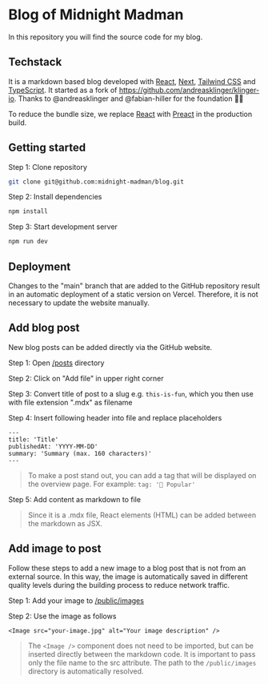 # Blog of Midnight Madman

In this repository you will find the source code for my blog.

## Techstack

It is a markdown based blog developed with [React](https://reactjs.org/), [Next](https://nextjs.org/), [Tailwind CSS](https://tailwindcss.com/) and [TypeScript](https://www.typescriptlang.org/). 
It started as a fork of https://github.com/andreasklinger/klinger-io. Thanks to @andreasklinger and @fabian-hiller for the foundation 🤩🔥

To reduce the bundle size, we replace [React](https://reactjs.org/) with [Preact](https://preactjs.com/) in the production build.

## Getting started

Step 1: Clone repository

```bash
git clone git@github.com:midnight-madman/blog.git
```

Step 2: Install dependencies

```bash
npm install
```

Step 3: Start development server

```bash
npm run dev
```

## Deployment

Changes to the "main" branch that are added to the GitHub repository result in an automatic deployment of a static version on Vercel. Therefore, it is not necessary to update the website manually.

## Add blog post

New blog posts can be added directly via the GitHub website.

Step 1: Open [/posts](https://github.com/midnight-madman/blog/tree/main/posts) directory

Step 2: Click on "Add file" in upper right corner

Step 3: Convert title of post to a slug e.g. `this-is-fun`, which you then use with file extension ".mdx" as filename

Step 4: Insert following header into file and replace placeholders

```mdx
---
title: 'Title'
publishedAt: 'YYYY-MM-DD'
summary: 'Summary (max. 160 characters)'
---
```

> To make a post stand out, you can add a tag that will be displayed on the overview page. For example: `tag: '🚀 Popular'`

Step 5: Add content as markdown to file

> Since it is a .mdx file, React elements (HTML) can be added between the markdown as JSX.

## Add image to post

Follow these steps to add a new image to a blog post that is not from an external source. In this way, the image is automatically saved in different quality levels during the building process to reduce network traffic.

Step 1: Add your image to [/public/images](https://github.com/midnight-madman/blog/tree/main/public/images)

Step 2: Use the image as follows

```mdx
<Image src="your-image.jpg" alt="Your image description" />
```

> The `<Image />` component does not need to be imported, but can be inserted directly between the markdown code. It is important to pass only the file name to the src attribute. The path to the `/public/images` directory is automatically resolved.
